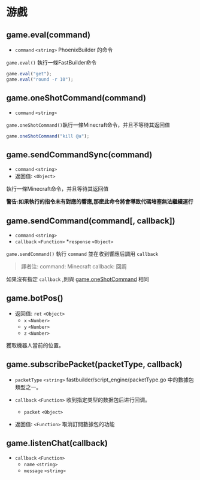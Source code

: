 # 游戲

## game.eval(command)
* `command` `<string>` PhoenixBuilder 的命令

`game.eval()` 執行一條FastBuilder命令

```javascript
game.eval("get");
game.eval("round -r 10");
```

## game.oneShotCommand(command)
* `command` `<string>`

`game.oneShotCommand()`執行一條Minecraft命令，并且不等待其返回值

```javascript
game.oneShotCommand("kill @a");
```

## game.sendCommandSync(command)
* `command` `<string>`
* 返回值: `<Object>`

執行一條Minecraft命令，并且等待其返回值

**警告:如果執行的指令未有對應的響應,那麽此命令將會導致代碼堵塞無法繼續運行**

## game.sendCommand(command[, callback])
* `command` `<string>`
* `callback` `<Function>`
  *`response` `<Object>`

`game.sendCommand()` 執行 `command` 並在收到響應后調用 `callback` 
> 譯者注:
>  command: Minecraft
>  callback: 回調

如果沒有指定 `callback` ,則與  [game.oneShotCommand](game.md#gameoneshotcommandcommand)  相同

## game.botPos()
* 返回值: `ret` `<Object>`
  * `x` `<Number>`
  * `y` `<Number>`
  * `z` `<Number>`

獲取機器人當前的位置。

##  game.subscribePacket(packetType, callback)
* `packetType` `<string>` fastbuilder/script_engine/packetType.go 中的數據包類型之一。
* `callback` `<Function>` 收到指定类型的数据包后进行回调。
  * `packet` `<Object>`

* 返回值: `<Function>`     取消訂閲數據包的功能

##  game.listenChat(callback)
* `callback` `<Function>`
  * `name` `<string>`
  * `message` `<string>`



